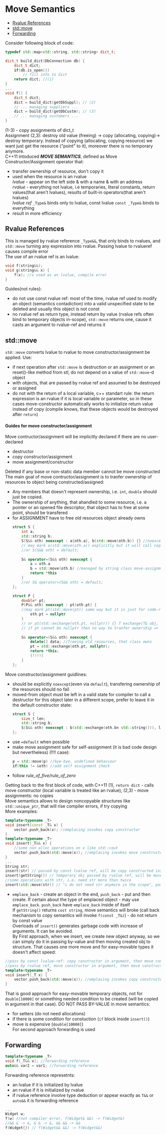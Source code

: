 # Move Semantics  
 - [Rvalue References](#RvRef)  
 - [std::move](#stdmov)  
 - [Forwarding](#frwd)

Consider following block of code:  
```cpp
typedef std::map<std::string, std::string> dict_t;

dict_t build_dict(DbConnection db) {
    dict_t dict;
    if(db.is_open())
        // fill info to dict
    return dict; //(1)
}
...
void f() {
    dict_t dict; 
    dict = build_dict(getDbSuppl); // (2)
    // ... managing suppliers ...
    dict = build_dict(getDbCustm); // (3)
    // ... managing customers ...
}
```  
(1-3) - copy assignments of dict_t  
Assignment (2,3): destroy old value (freeing) -> copy (allocating, copying)-> destroy temporary. Instead of copying (allocating, copying resource) we want just get the resource ("point" to it), moreover there is no temporary anymore.  
C++11 intoduced ___MOVE SEMANTICS___, defined as Move Constructor/Assignment operator that:  
 - transfer ownership of resource, don't copy it  
 - used when the resource is an rvalue  
 _lvalue_ - appear on the left side & with a name & with an address  
 _rvalue_ - everything not lvalue, i.e temporaries, literal constants, return values(that aren't lvalues), results of built-in operators(that aren't lvalues)  
 _lvalue ref_ `_Type&` binds only to lvalue, const lvalue `const _Type&` binds to everything  
 - result in more efficiency  
 ## <a name="RvRef"></a> Rvalue References
This is managed by rvalue reference `_Type&&`, that only binds to rvalues, and `std::move` turning any expression into rvalue. Passing lvalue to rvalueref causes compile error  
The use of an rvalue ref is an lvalue:  
```cpp
void f(string&&);
void g(string&& x) { 
    f(x); //x used as an lvalue, compile error
}
```  
Guides(not rules):  
 - do not use const rvalue ref: most of the time, rvalue ref used to modify an object (semantics contadiction) into а valid unspecified state to be deleted and usually this object is not const  
 - no rvalue ref as return type, instead return by value (rvalue refs often bind to temporary objects in-scope), `std::move` returns one, cause it casts an argument to rvalue-ref and returns it  
 
## <a name="stdmov"></a> std::move  
`std::move` converts lvalue to rvalue to move constructor/assignment be applied. Use:  
 - if next operation after  `std::move`  is destruction or an assignment or an reset()-like method from stl, do not depend on a value of  `std::move`-d object  
 - with objects, that are passed by rvalue ref and assumed to be destroyed or assigned  
 - do not with the return of a local variable, c++ standart rule: the return expression is an rvalue if it is local variable or parameter, so in these cases move-constructor automatically works to initialize return value instead of copy (compile knows, that these objects would be destroyed after `return`)  
#### Guides for move constructor/assignment
Move contructor/assignment will be implicitly declared if there are no user-declared  
 - destructor  
 - copy constructor/assignment  
 - move assignment/constructor  
 
Deleted if any base or non-static data member cannot be move constructed   
The main goal of move contructor/assignment is to tranfer ownership of resources to object being constructed/assigned:  
 - Any members that doesn't represent ownership, i.e. `int`, `double` should just be copied.  
 - The ownership of anything, that ahandled to some resource, i.e. a pointer or an opened file descriptor, that object has to free at some point, should be transfered  
 - for ASSIGNMENT have to free old resources object already owns
    ```cpp
    struct S {
        int a;
        std::string b;
        S(S&& oth) noexcept : a{oth.a}, b(std::move(oth.b)) {} //noexcept means no-throwing 
        // may mark a(std::move(oth.a)) explicitly but it will call copy-constructor whatever
        //or S(S&& oth) = default;
        
        S& operator=(S&& oth) noexcept {
            a = oth.a
            b = std::move(oth.b) //managed by string class move-assignment
            return *this
        }
        //or S& operator=(S&& oth) = default;
    };

    struct P {
        double* pt;
        P(P&& oth) noexcept : pt(oth.pt) {
        //may mark pt(std::move(pt)) same way but it is just for code-review/documentation purpose
            oth.pt = nullptr 
        }
        // or pt(std::exchange(oth.pt, nullptr)) {} T exchange(T& obj, U&& value_to_assign_to_obj) - returns old value of obj
        // if pt cannot be nullptr then no way to tranfer ownership => class cannot have move constructor (=delete)
        
        S& operator=(S&& oth) noexcept {
            delete[] data; //freeing old resources, that class owns
            pt = std::exchange(oth.pt, nullptr);
            return *this;
            (!!!!)
        }
    };
    ```  
Move constructor/assignment guidlines:  
 - should be explicitly `noexcept`(even via `default`), transfering ownership of the resources should no fail  
 - moved-from object must be left in a valid state for compiler to call a destructor for this object later in a different scope, prefer to leave it in the default constructor state:  
     ```cpp
     struct S {
         size_t len;
         std::string b;
         S(S&& oth) noexcept : b(std::exchange(oth.bn std::string())), len(std::exchange(other.len, 0)) {}
     };
     ```  
 - use `=default` when possible  
 - make move assignment safe for self-assignment (it is bad code design but nevertheless)  (!!!! case):  
     ```cpp
     p = std::move(p) //bye-bye, undefined behaviour
     if(this != &oth) //add self assignment check
     ```  
 - follow _rule_of_five/rule_of_zero_  

Getting back to the first block of code, with C++11 (1), `return dict` - calls move constructor (local variable is treated like an rvalue), (2,3) - move assignments: no copies  
Move semantics allows to design noncopyable structures like `std::unique_ptr`, that will rise compiler errors, if try copying  
More examples:  
```cpp
template<typename _T>
void insert(const _T& x) { 
    vector.push_back(x); //emplacing invokes copy constructor 
}
template<typename _T>
void insert(_T&& x) { 
    //some non alloc operations on x like std::cout
    vector.push_back(std::move(x)); //emplacing invokes move constructor 
}
...
String str;
insert(str) // passed by const lvalue ref, will be copy constructed inside insert in push_back(x)
insert(getString()) // temporary obj passed by rvalue ref, will be move constructed
//some operations with str, i.e. need str more than twice
insert(std::move(str)) // "i do not need str anymore in the scope", passed by rvalue ref, will be move constructed
```
 - `emplace_back` - create an object in the end, `push_back` - put and then create. If certain about the type of emplaced object - may use `emplace_back`. `push_back`  have `emplace_back` inside of itself  
If `getString()` returns `cost string`, move semantics will broke (call back mechanism to copy semantics will invoke `f(const _T&)`) - do not return by const value  
Overloads of `insert()` generates garbage code with increase of arguments. It can be avoided.  
By First approach, when we insert, we create new object anyway, so we can simply do it in passing by-value and then moving created obj to structure. That causes one more move and for easy-movable types it doesn't affect speed:  
```cpp
//pass by const lvalue-ref: copy constructor in argument, then move constructor in vector
//pass by rvalue ref, move constructor in argument, then move constructor in vector (if x is movable)
template<typename _T>
void insert(_T x) { 
    vector.push_back(std::move(x)); //emplacing invokes copy constructor 
}
```  
That is good approach for easy-movable temporary objects, not for `double[10000]` or something needed condition to be created (will be copied in argument in that case). DO NOT PASS BY-VALUE in move semantics:  
 - for setters (do not need allocations)  
 - if there is some condition for constuction (`if` block inside `insert()`)  
 - move is expensive (`double[10000]`)  
For second approach forwarding is used  
## <a name="frwd"></a> Forwarding  
```cpp
template<typename _T>
void f(_T&& x); //forwarding reference
auto&& var2 = var1; //forwarding reference
```  
Forwarding reference represetnts:  
 - an lvalue if it is initialized by lvalue  
 - an rvalue if it is initialized by rvalue  
 - if rvalue reference involve type deduction or appear exactly as `T&&` or `auto&&` it is forwarding reference  

```cpp
...
Widget w;
f(w) //not compiler error, f(Widget& &&) -> f(Widget&)
//&& & -> &, & & -> &, && && -> &&
f(Widget{}) // f(Widget&& &&) -> f(Widget&&)
```  
